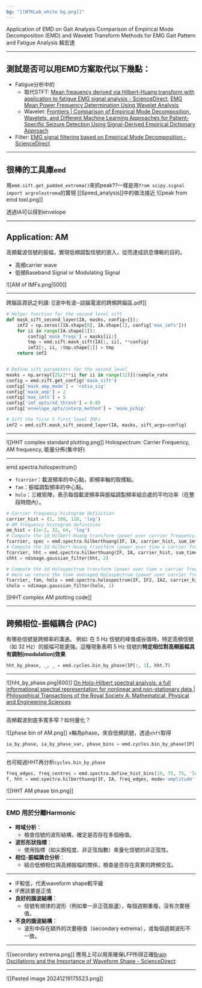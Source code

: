 ```yaml
---
bg: "[[NTKLab_white bg.png]]"
---
```


<style>
    .reveal {
        font-family: 'Times New Roman', '標楷體';
        font-size: 30px;
        text-align: left;
        color: black;
        background-size: cover;
        background-position: center;
    }
	.reveal h1,
	.reveal h2,
	.reveal h3,
	.reveal h4,
	.reveal h5,
	.reveal h6 {
	  font-family: 'Times New Roman', '標楷體';
	  color: black;
	  %%text-transform: lowercase%%;
	  text-transform: capitalize;
	}
	.with-border{
		border: 1px solid red;
	}
</style>
<grid drag="70 10" drop="-3 40">
Application of EMD on Gait Analysis
<!-- element style="font-size: 40px;align: left; text-align: left;color: white"-->
</grid>

<grid drag="50 10" drop="40 70">
Comparison of Empirical Mode Decomposition (EMD) and Wavelet Transform Methods for EMG Gait Pattern and Fatigue Analysis
賴宏達
<!-- element style="font-size: 20px;align: right; text-align: right"-->
</grid>

<!-- slide bg="../../NTKLab_white bg_cover_resize.png"-->

---
## 測試是否可以用EMD方案取代以下幾點：
- Fatigue分析中的
	- 取代STFT: [Mean frequency derived via Hilbert-Huang transform with application to fatigue EMG signal analysis - ScienceDirect](https://www.sciencedirect.com/science/article/pii/S0169260706000472?ref=pdf_download&fr=RR-2&rr=8f3e26022ac98454), [EMG Mean Power Frequency Determination Using Wavelet Analysis](https://ieeexplore.ieee.org/stamp/stamp.jsp?tp=&arnumber=757017)
	- Wavelet: [Frontiers | Comparison of Empirical Mode Decomposition, Wavelets, and Different Machine Learning Approaches for Patient-Specific Seizure Detection Using Signal-Derived Empirical Dictionary Approach](https://www.frontiersin.org/journals/digital-health/articles/10.3389/fdgth.2021.738996/full)
- Filter: [EMG signal filtering based on Empirical Mode Decomposition - ScienceDirect](https://www.sciencedirect.com/science/article/pii/S1746809406000085)

---
## 很棒的工具庫`emd`

用`emd.sift.get_padded_extrema()`來抓peak??一樣是用`from scipy.signal import argrelextrema`的實現
[[Speed_analysis]]中的做法接近
![[peak from emd tool.png]]

透過IA可以得到envelope

---
## Application: AM

高頻載波信號的振幅，實現低頻調製信號的嵌入，從而達成訊息傳輸的目的。
- 高頻carrier wave
- 低頻Baseband Signal or Modulating Signal

![[AM of IMFs.png|500]]

---
跨腦區資訊之判讀:
[[波中有波─談腦電波的跨頻跨腦區.pdf]]

```python
# Helper function for the second level sift
def mask_sift_second_layer(IA, masks, config={}):
    imf2 = np.zeros((IA.shape[0], IA.shape[1], config['max_imfs']))
    for ii in range(IA.shape[1]):
        config['mask_freqs'] = masks[ii:]
        tmp = emd.sift.mask_sift(IA[:, ii], **config)
        imf2[:, ii, :tmp.shape[1]] = tmp
    return imf2


# Define sift parameters for the second level
masks = np.array([25/2**ii for ii in range(12)])/sample_rate
config = emd.sift.get_config('mask_sift')
config['mask_amp_mode'] = 'ratio_sig'
config['mask_amp'] = 2
config['max_imfs'] = 5
config['imf_opts/sd_thresh'] = 0.05
config['envelope_opts/interp_method'] = 'mono_pchip'

# Sift the first 5 first level IMFs
imf2 = emd.sift.mask_sift_second_layer(IA, masks, sift_args=config)
```

---
![[HHT complex standard plotting.png]]
Holospectrum: Carrier Frequency, AM frequency, 能量分佈(集中好)

---
emd.spectra.holospectrum()
- `fcarrier`：載波頻率的中心點，即頻率軸的取樣點。
- `fam`：振幅調製頻率的中心點。
- `holo`：三維矩陣，表示每個載波頻率與振幅調製頻率組合處的平均功率（在整段時間內）。

```python
# Carrier frequency histogram definition
carrier_hist = (1, 100, 128, 'log')
# AM frequency histogram definition
am_hist = (1e-2, 32, 64, 'log')
# Compute the 1d Hilbert-Huang transform (power over carrier frequency)
fcarrier, spec = emd.spectra.hilberthuang(IF, IA, carrier_hist, sum_imfs=False)
# Compute the 2d Hilbert-Huang transform (power over time x carrier frequency)
fcarrier, hht = emd.spectra.hilberthuang(IF, IA, carrier_hist, sum_time=False)
shht = ndimage.gaussian_filter(hht, 2)

# Compute the 3d Holospectrum transform (power over time x carrier frequency x AM frequency)
# Here we return the time averaged Holospectrum (power over carrier frequency x AM frequency)
fcarrier, fam, holo = emd.spectra.holospectrum(IF, IF2, IA2, carrier_hist, am_hist)
sholo = ndimage.gaussian_filter(holo, 1)
```
[[HHT complex AM plotting code]]

---
## 跨頻相位-振幅耦合 (PAC)

有哪些信號是跨頻率的溝通。
例如:
在 5 Hz 信號的峰值或谷值時，特定高頻信號（如 32 Hz）的振幅可能更強。這種現象表明 5 Hz 信號的**特定相位對高頻振幅具有調制(modulation)效果**
```python
hht_by_phase, _, _ = emd.cycles.bin_by_phase(IP[:, 3], hht.T)
```

---
![[hht_by_phase.png|600]]
[On Holo-Hilbert spectral analysis: a full informational spectral representation for nonlinear and non-stationary data | Philosophical Transactions of the Royal Society A: Mathematical, Physical and Engineering Sciences](https://royalsocietypublishing.org/doi/10.1098/rsta.2015.0206)

---
高頻載波到底多寬多窄？如何量化？

![[phase bin of AM.png]]
x軸為phase，來自低頻訊號，透過`shft`取得
```python
ia_by_phase, ia_by_phase_var, phase_bins = emd.cycles.bin_by_phase(IP[:, 4], IA[:, 0], nbins=24)
```

---
也可經過HHT再分析`cycles.bin_by_phase`
```python
freq_edges, freq_centres = emd.spectra.define_hist_bins(10, 75, 75, 'log')
f, hht = emd.spectra.hilberthuang(IF, IA, freq_edges, mode='amplitude', sum_time=False)
```
![[HHT AM phase bin.png]]

---
### EMD 用於分離Harmonic
- **時域分析**：
    - 檢查信號的波形結構，確定是否存在多個極值。
- **波形形狀指標**：
    - 使用指標（如尖銳程度、非正弦指數）來量化信號的非正弦性。
- **相位-振幅耦合分析**：
    - 結合低頻相位與高頻振幅的關係，檢查是否存在真實的跨頻交互。

---
- IF較低，代表waveform shape較平緩
- IF應該要是正值
- **良好的諧波結構**：
    - 信號有規律的波形（例如單一非正弦振盪），每個週期重複，沒有次要極值。
- **不良的諧波結構**：
    - 波形中存在額外的次要極值（secondary extrema），或每個週期波形不一致。

---
![[secondary extrema.png]]
應用上可以用來確保LFP所得正確[Brain Oscillations and the Importance of Waveform Shape - ScienceDirect](https://www.sciencedirect.com/science/article/pii/S1364661316302182?via%3Dihub)

---
![[Pasted image 20241219175523.png]]